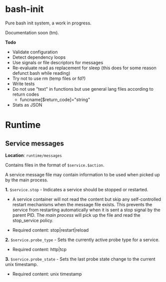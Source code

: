 # bash-init

Pure bash init system, a work in progress.

Documentation soon (tm).

**Todo**

- Validate configuration
- Detect dependency loops
- Use signals or file descriptors for messages
- Re-evaluate read as replacement for sleep (this does for some reason defunct bash while reading)
- Try not to use rm (temp files or fd?)
- Write tests
- Do not use "text" in functions but use general lang files according to return codes
  - funcname[$return_code]="string"
- Stats as JSON

# Runtime

## Service messages

**Location**: `runtime/messages`

Contains files in the format of `$service.$action`.

A service message file may contain information to be used when picked up by the main process.

**1\.** `$service.stop` - Indicates a service should be stopped or restarted.

- A service container will not read the content but skip any self-controlled restart mechanisms when the message file exists.
This prevents the service from restarting automatically when it is sent a stop signal by the parent PID.
The _main process_ will pick up the file and read the stop_service policy.

- Required content: stop|restart|reload

**2\.** `$service.probe_type` - Sets the currently active probe type for a service.

- Required content: http|tcp

**3\.** `$service.probe_state` - Sets the last probe state change to the current unix timestamp.

- Required content: unix timestamp

